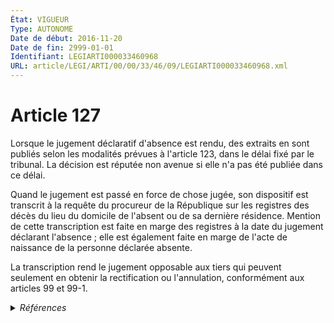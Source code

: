 ```yaml
---
État: VIGUEUR
Type: AUTONOME
Date de début: 2016-11-20
Date de fin: 2999-01-01
Identifiant: LEGIARTI000033460968
URL: article/LEGI/ARTI/00/00/33/46/09/LEGIARTI000033460968.xml
---
```


<h1>Article 127</h1>

Lorsque le jugement déclaratif d'absence est rendu, des extraits en sont publiés
selon les modalités prévues à l'article 123, dans le délai fixé par le tribunal.
La décision est réputée non avenue si elle n'a pas été publiée dans ce délai.<br />

Quand le jugement est passé en force de chose jugée, son dispositif est
transcrit à la requête du procureur de la République sur les registres des décès
du lieu du domicile de l'absent ou de sa dernière résidence. Mention de cette
transcription est faite en marge des registres à la date du jugement déclarant
l'absence ; elle est également faite en marge de l'acte de naissance de la
personne déclarée absente.<br />

La transcription rend le jugement opposable aux tiers qui peuvent seulement en
obtenir la rectification ou l'annulation, conformément aux articles 99 et 99-1.


<details>
  <summary><em>Références</em></summary>

  <h2>Articles faisant référence à l'article</h2>
  
  <ul>
    <li>
      <a href="https://legal.tricoteuses.fr//redirection/LEGIARTI000033460917?vers=git&vers=legifrance">Code civil - article 99 AUTONOME MODIFIE, en vigueur du 2016-11-20 au 2021-08-04</a> CITATION cible
    </li>
    <li>
      <a href="https://legal.tricoteuses.fr//redirection/LEGIARTI000043896198?vers=git&vers=legifrance">Code civil - article 99 AUTONOME VIGUEUR, en vigueur depuis le 2021-08-04</a> CITATION cible
    </li>
    <li>
      <a href="https://legal.tricoteuses.fr//redirection/LEGIARTI000033460990?vers=git&vers=legifrance">Code civil - article 99-1 AUTONOME VIGUEUR, en vigueur depuis le 2016-11-20</a> CITATION cible
    </li>
    <li>
      <a href="https://legal.tricoteuses.fr//redirection/LEGIARTI000006421496?vers=git&vers=legifrance">Code civil - article 99 AUTONOME MODIFIE, en vigueur du 1981-05-14 au 2016-11-20</a> CITATION cible
    </li>
    <li>
      <a href="https://legal.tricoteuses.fr//redirection/LEGIARTI000006421506?vers=git&vers=legifrance">Code civil - article 99-1 AUTONOME MODIFIE, en vigueur du 1979-01-01 au 1993-01-09</a> CITATION cible
    </li>
    <li>
      <a href="https://legal.tricoteuses.fr//redirection/LEGIARTI000033423874?vers=git&vers=legifrance">LOI n° 2016-1547 du 18 novembre 2016 de modernisation de la justice du XXIe siècle - article 55 ENTIEREMENT_MODIF</a> MODIFIE source
    </li>
    <li>
      <a href="https://legal.tricoteuses.fr//redirection/LEGIARTI000006421507?vers=git&vers=legifrance">Code civil - article 99-1 AUTONOME TRANSFERE, en vigueur du 1993-01-09 au 2016-11-20</a> CITATION cible
    </li>
    <li>
      <a href="https://legal.tricoteuses.fr//redirection/LEGIARTI000006421767?vers=git&vers=legifrance">Code civil - article 123 AUTONOME VIGUEUR, en vigueur depuis le 1978-03-31</a> CITATION cible
    </li>
  </ul>
  
  <h2>Références faites par l'article</h2>
  
  <ul>
    <li>
      2016-11-18 MODIFIE cible <a href="https://legal.tricoteuses.fr//redirection/LEGIARTI000033423874?vers=git&vers=legifrance">LOI n° 2016-1547 du 18 novembre 2016 de modernisation de la justice du XXIe siècle - article 55 ENTIEREMENT_MODIF</a>
    </li>
    <li>
      2999-01-01 CITATION source <a href="https://legal.tricoteuses.fr//redirection/LEGIARTI000006421767?vers=git&vers=legifrance">Code civil - article 123 AUTONOME VIGUEUR, en vigueur depuis le 1978-03-31</a>
    </li>
    <li>
      2999-01-01 CITATION source <a href="https://legal.tricoteuses.fr//redirection/LEGIARTI000006421496?vers=git&vers=legifrance">Code civil - article 99 AUTONOME MODIFIE, en vigueur du 1981-05-14 au 2016-11-20</a>
    </li>
    <li>
      2999-01-01 CITATION source <a href="https://legal.tricoteuses.fr//redirection/LEGIARTI000006421506?vers=git&vers=legifrance">Code civil - article 99-1 AUTONOME MODIFIE, en vigueur du 1979-01-01 au 1993-01-09</a>
    </li>
    <li>
      2999-01-01 CITATION cible <a href="https://legal.tricoteuses.fr//redirection/LEGIARTI000006411841?vers=git&vers=legifrance">Code de procédure civile - article 1069 AUTONOME VIGUEUR, en vigueur depuis le 1982-01-01</a>
    </li>
    <li>
      2999-01-01 CITATION cible <a href="https://legal.tricoteuses.fr//redirection/LEGIARTI000031711065?vers=git&vers=legifrance">Code des pensions militaires d'invalidité et des victimes de guerre - article L144-1 AUTONOME VIGUEUR, en vigueur depuis le 2017-01-01</a>
    </li>
    <li>
      2999-01-01 CITATION cible <a href="https://legal.tricoteuses.fr//redirection/LEGIARTI000031711061?vers=git&vers=legifrance">Code des pensions militaires d'invalidité et des victimes de la guerre - article L144-3 AUTONOME VIGUEUR, en vigueur depuis le 2017-01-01</a>
    </li>
    <li>
      2999-01-01 CITATION cible <a href="https://legal.tricoteuses.fr//redirection/LEGIARTI000031711045?vers=git&vers=legifrance">Code des pensions militaires d'invalidité et des victimes de la guerre - article L146-3 AUTONOME VIGUEUR, en vigueur depuis le 2017-01-01</a>
    </li>
    <li>
      CODIFICATION source Loi 1803-03-14
    </li>
  </ul>
</details>
